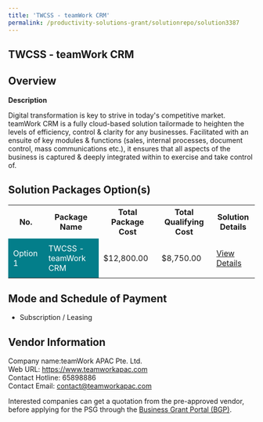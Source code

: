 ```yaml
---
title: 'TWCSS - teamWork CRM'
permalink: /productivity-solutions-grant/solutionrepo/solution3387
---
```


## TWCSS - teamWork CRM

## Overview

**Description**

Digital transformation is key to strive in today's competitive market. teamWork CRM is a fully cloud-based solution tailormade to heighten the levels of efficiency, control & clarity for any businesses. Facilitated with an ensuite of key modules & functions (sales, internal processes, document control, mass communications etc.), it ensures that all aspects of the business is captured & deeply integrated within to exercise and take control of.

## Solution Packages Option(s)

<table>
<tr>
<th><b>No.</b></th>
<th><b>Package Name</b></th>
<th><b>Total Package Cost</b></th>
<th><b>Total Qualifying Cost</b></th>
<th><b>Solution Details</b></th>
</tr>
<tr>
<td style='padding: 10px; background-color: #037E8A; color: #FFFFFF;'>Option 1</td>
<td style='padding: 10px; background-color: #037E8A; color: #FFFFFF;'>TWCSS - teamWork CRM</td>
<td style='padding: 10px;'>$12,800.00</td>
<td style='padding: 10px;'>$8,750.00</td>
<td style='padding: 10px;'><a href='https://www.gobusiness.gov.sg/images/psg/teamWork_Desensitised_Annex_3.pdf' target='_blank'>View Details</a></td>
</tr>
</table>

## Mode and Schedule of Payment

 - Subscription / Leasing

## Vendor Information

 Company name:teamWork APAC Pte. Ltd.<br>Web URL: https://www.teamworkapac.com <br>Contact Hotline: 65898886 <br>Contact Email: contact@teamworkapac.com

Interested companies can get a quotation from the pre-approved vendor, before applying for the PSG through the <a href='https://www.businessgrants.gov.sg/' target='_blank' rel='noopener'>Business Grant Portal (BGP)</a>.

<script src="/jquery/resize-tables.js"></script>
